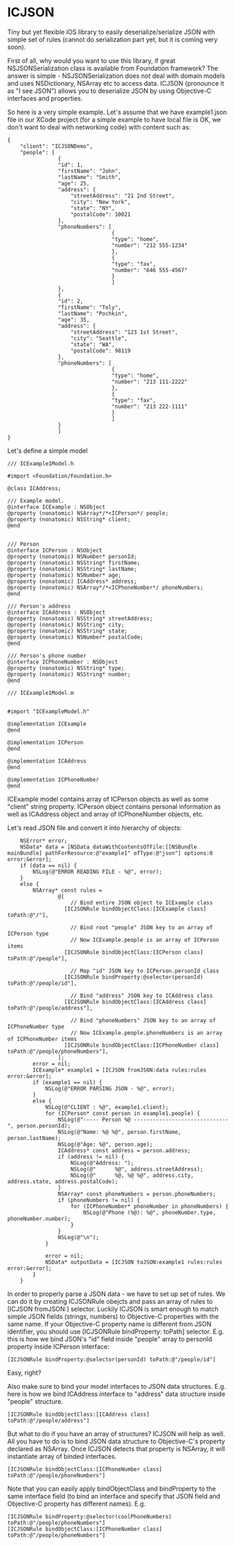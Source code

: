 ICJSON
======

Tiny but yet flexible iOS library to easily deserialize/serialize JSON with simple set of rules (cannot do serialization part yet, but it is coming very soon).

First of all, why would you want to use this library, if great NSJSONSerialization class is available from Foundation framework? The answer is simple - NSJSONSerialization does not deal with domain models and uses NSDictionary, NSArray etc to access data. ICJSON (pronounce it as "I see JSON") allows you to deserialize JSON by using Objective-C interfaces and properties.

So here is a very simple example. Let's assume that we have example1.json file in our XCode project (for a simple example to have local file is OK, we don't want to deal with networking code) with content such as:

```
{
    "client": "ICJSONDemo",
    "people": [
                {
                "id": 1,
                "firstName": "John",
                "lastName": "Smith",
                "age": 25,
                "address": {
                    "streetAddress": "21 2nd Street",
                    "city": "New York",
                    "state": "NY",
                    "postalCode": 10021
                },
                "phoneNumbers": [
                                 {
                                 "type": "home",
                                 "number": "212 555-1234"
                                 },
                                 {
                                 "type": "fax",
                                 "number": "646 555-4567"
                                 }
                                 ]
                },
                {
                "id": 2,
                "firstName": "Toly",
                "lastName": "Pochkin",
                "age": 35,
                "address": {
                    "streetAddress": "123 1st Street",
                    "city": "Seattle",
                    "state": "WA",
                    "postalCode": 98119
                },
                "phoneNumbers": [
                                 {
                                 "type": "home",
                                 "number": "213 111-2222"
                                 },
                                 {
                                 "type": "fax",
                                 "number": "213 222-1111"
                                 }
                                 ]
                }
                ]
}
```

Let's define a simple model

```
/// ICExample1Model.h

#import <Foundation/Foundation.h>

@class ICAddress;

/// Example model.
@interface ICExample : NSObject
@property (nonatomic) NSArray*/*<ICPerson*/ people;
@property (nonatomic) NSString* client;
@end


/// Person
@interface ICPerson : NSObject
@property (nonatomic) NSNumber* personId;
@property (nonatomic) NSString* firstName;
@property (nonatomic) NSString* lastName;
@property (nonatomic) NSNumber* age;
@property (nonatomic) ICAddress* address;
@property (nonatomic) NSArray*/*<ICPhoneNumber*/ phoneNumbers;
@end

/// Person's address
@interface ICAddress : NSObject
@property (nonatomic) NSString* streetAddress;
@property (nonatomic) NSString* city;
@property (nonatomic) NSString* state;
@property (nonatomic) NSNumber* postalCode;
@end

/// Person's phone number
@interface ICPhoneNumber : NSObject
@property (nonatomic) NSString* type;
@property (nonatomic) NSString* number;
@end

```

```
/// ICExample1Model.m


#import "ICExampleModel.h"

@implementation ICExample
@end

@implementation ICPerson
@end

@implementation ICAddress
@end

@implementation ICPhoneNumber
@end
```

ICExample model contains array of ICPerson objects as well as some "client" string property. ICPerson object contains personal information as well as ICAddress object and array of ICPhoneNumber objects, etc.

Let's read JSON file and convert it into hierarchy of objects:

```
    NSError* error;
    NSData* data = [NSData dataWithContentsOfFile:[[NSBundle mainBundle] pathForResource:@"example1" ofType:@"json"] options:0 error:&error];
    if (data == nil) {
        NSLog(@"ERROR READING FILE - %@", error);
    }
    else {
        NSArray* const rules =
                @[
                    // Bind entire JSON object to ICExample class
                  [ICJSONRule bindObjectClass:[ICExample class]        toPath:@"/"],

                    // Bind root "people" JSON key to an array of ICPerson type
                    // Now ICExample.people is an array of ICPerson items
                  [ICJSONRule bindObjectClass:[ICPerson class]         toPath:@"/people"],

                    // Map "id" JSON key to ICPerson.personId class
                  [ICJSONRule bindProperty:@selector(personId)         toPath:@"/people/id"],

                    // Bind "address" JSON key to ICAddress class
                  [ICJSONRule bindObjectClass:[ICAddress class]        toPath:@"/people/address"],

                    // Bind "phoneNumbers" JSON key to an array of ICPhoneNumber type
                    // Now ICExample.people.phoneNumbers is an array of ICPhoneNumber items
                  [ICJSONRule bindObjectClass:[ICPhoneNumber class]    toPath:@"/people/phoneNumbers"],
                ];
        error = nil;
        ICExample* example1 = [ICJSON fromJSON:data rules:rules error:&error];
        if (example1 == nil) {
            NSLog(@"ERROR PARSING JSON - %@", error);
        }
        else {
            NSLog(@"CLIENT : %@", example1.client);
            for (ICPerson* const person in example1.people) {
                NSLog(@"----- Person %@ ------------------------------", person.personId);
                NSLog(@"Name: %@ %@", person.firstName, person.lastName);
                NSLog(@"Age: %@", person.age);
                ICAddress* const address = person.address;
                if (address != nil) {
                    NSLog(@"Address: ");
                    NSLog(@"      %@", address.streetAddress);
                    NSLog(@"      %@, %@ %@", address.city, address.state, address.postalCode);
                }
                NSArray* const phoneNumbers = person.phoneNumbers;
                if (phoneNumbers != nil) {
                    for (ICPhoneNumber* phoneNumber in phoneNumbers) {
                        NSLog(@"Phone (%@): %@", phoneNumber.type, phoneNumber.number);
                    }
                }
                NSLog(@"\n");
            }
            
            error = nil;
            NSData* outputData = [ICJSON toJSON:example1 rules:rules error:&error];
        }
    }
```

In order to properly parse a JSON data - we have to set up set of rules. We can do it by creating ICJSONRule obejcts and pass an array of rules to [ICJSON fromJSON:] selector. Luckily ICJSON is smart enough to match simple JSON fields (strings, numbers) to Objective-C properties with the same name. If your Objective-C property name is different from JSON identifier, you should use [ICJSONRule bindProperty: toPath] selector. E.g. this is how we bind JSON's "id" field inside "people" array to personId property inside ICPerson interface:

```
[ICJSONRule bindProperty:@selector(personId) toPath:@"/people/id"]
```

Easy, right?

Also make sure to bind your model interfaces to JSON data structures. E.g. here is how we bind ICAddress interface to "address" data structure inside "people" structure.

```
[ICJSONRule bindObjectClass:[ICAddress class] toPath:@"/people/address"]
```

But what to do if you have an array of structures? ICJSON will help as well. All you have to do is to bind JSON data structure to Objective-C's property declared as NSArray. Once ICJSON detects that property is NSArray, it will instantiate array of binded interfaces.

```
[ICJSONRule bindObjectClass:[ICPhoneNumber class]    toPath:@"/people/phoneNumbers"]
```

Note that you can easily apply bindObjectClass and bindProperty to the same interface field (to bind an interface and specify that JSON field and Objective-C property has different names). E.g.

```
[ICJSONRule bindProperty:@selector(coolPhoneNumbers) toPath:@"/people/phoneNumbers"]
[ICJSONRule bindObjectClass:[ICPhoneNumber class] toPath:@"/people/phoneNumbers"]
```
